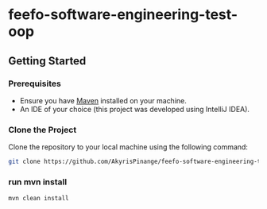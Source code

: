 # feefo-software-engineering-test-oop


## Getting Started

### Prerequisites
- Ensure you have [Maven](https://maven.apache.org/install.html) installed on your machine.
- An IDE of your choice (this project was developed using IntelliJ IDEA).

### Clone the Project
Clone the repository to your local machine using the following command:

```bash
git clone https://github.com/AkyrisPinange/feefo-software-engineering-test-oop
```
### run mvn install
```bash
mvn clean install
```
